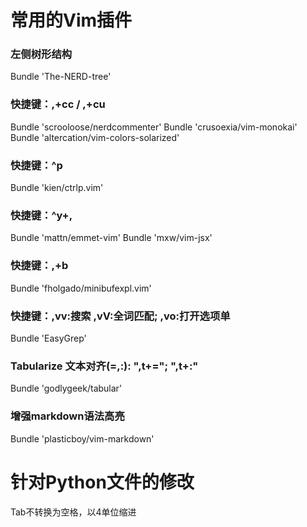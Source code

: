 # 常用的Vim插件
### 左侧树形结构
Bundle 'The-NERD-tree'

### 快捷键：,+cc / ,+cu
Bundle 'scrooloose/nerdcommenter'
Bundle 'crusoexia/vim-monokai'
Bundle 'altercation/vim-colors-solarized'

### 快捷键：^p
Bundle 'kien/ctrlp.vim'

### 快捷键：^y+,
Bundle 'mattn/emmet-vim'
Bundle 'mxw/vim-jsx'
### 快捷键：,+b
Bundle 'fholgado/minibufexpl.vim'

### 快捷键：,vv:搜索 ,vV:全词匹配; ,vo:打开选项单
Bundle 'EasyGrep'

### Tabularize 文本对齐(=,:): ",t+="; ",t+:"
Bundle 'godlygeek/tabular'

### 增强markdown语法高亮
Bundle 'plasticboy/vim-markdown'

# 针对Python文件的修改
Tab不转换为空格，以4单位缩进
